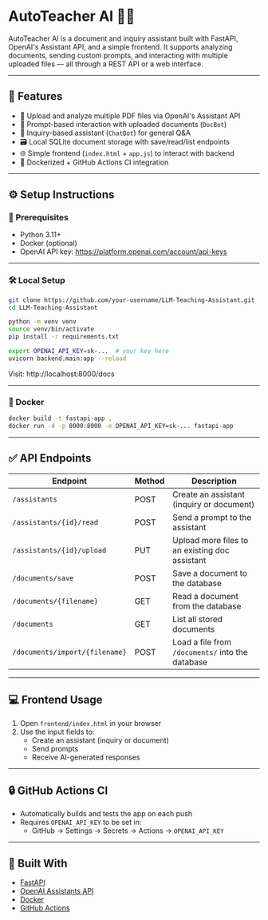 # AutoTeacher AI 🧠📄

AutoTeacher AI is a document and inquiry assistant built with FastAPI, OpenAI's Assistant API, and a simple frontend. It supports analyzing documents, sending custom prompts, and interacting with multiple uploaded files — all through a REST API or a web interface.

---

## 🚀 Features

- 📂 Upload and analyze multiple PDF files via OpenAI's Assistant API  
- 💬 Prompt-based interaction with uploaded documents (`DocBot`)  
- 🧠 Inquiry-based assistant (`ChatBot`) for general Q&A  
- 🗃️ Local SQLite document storage with save/read/list endpoints  
- 🌐 Simple frontend (`index.html` + `app.js`) to interact with backend  
- 🐳 Dockerized + GitHub Actions CI integration

---

## ⚙️ Setup Instructions

### 🧪 Prerequisites

- Python 3.11+
- Docker (optional)
- OpenAI API key: https://platform.openai.com/account/api-keys

---

### 🛠️ Local Setup

```bash
git clone https://github.com/your-username/LLM-Teaching-Assistant.git
cd LLM-Teaching-Assistant

python -m venv venv
source venv/bin/activate
pip install -r requirements.txt

export OPENAI_API_KEY=sk-...  # your key here
uvicorn backend.main:app --reload
```

Visit: http://localhost:8000/docs

---

### 🐳 Docker

```bash
docker build -t fastapi-app .
docker run -d -p 8000:8000 -e OPENAI_API_KEY=sk-... fastapi-app
```

---

## ✅ API Endpoints

| Endpoint                          | Method | Description                                      |
|-----------------------------------|--------|--------------------------------------------------|
| `/assistants`                     | POST   | Create an assistant (inquiry or document)        |
| `/assistants/{id}/read`           | POST   | Send a prompt to the assistant                   |
| `/assistants/{id}/upload`         | PUT    | Upload more files to an existing doc assistant   |
| `/documents/save`                 | POST   | Save a document to the database                  |
| `/documents/{filename}`           | GET    | Read a document from the database                |
| `/documents`                      | GET    | List all stored documents                        |
| `/documents/import/{filename}`    | POST   | Load a file from `/documents/` into the database |

---

## 💻 Frontend Usage

1. Open `frontend/index.html` in your browser  
2. Use the input fields to:  
   - Create an assistant (inquiry or document)  
   - Send prompts  
   - Receive AI-generated responses  

---

## 🔒 GitHub Actions CI

- Automatically builds and tests the app on each push
- Requires `OPENAI_API_KEY` to be set in:
  - GitHub → Settings → Secrets → Actions → `OPENAI_API_KEY`

---

## 🧠 Built With

- [FastAPI](https://fastapi.tiangolo.com/)
- [OpenAI Assistants API](https://platform.openai.com/docs/assistants/overview)
- [Docker](https://www.docker.com/)
- [GitHub Actions](https://docs.github.com/en/actions)
```
